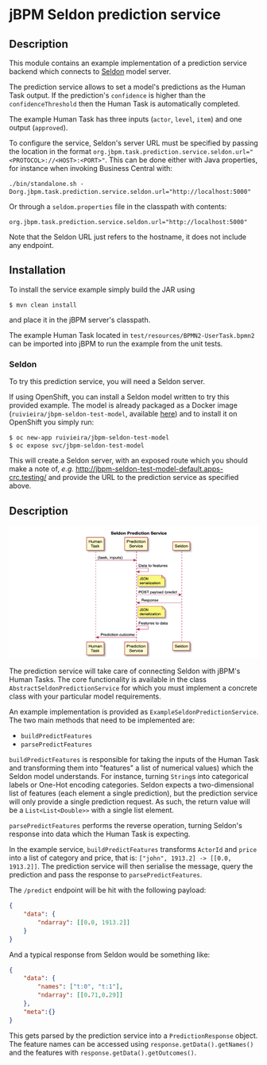 # jBPM Seldon prediction service

## Description

This module contains an example implementation of a prediction service backend which connects to [Seldon](https://www.seldon.io/) model server.

The prediction service allows to set a model's predictions as the Human Task output. If the prediction's `confidence` is higher than the
`confidenceThreshold` then the Human Task is automatically completed.

 The example Human Task has three inputs (`actor`, `level`, `item`) and one output (`approved`).

To configure the service, Seldon's server URL must be specified by passing the location in the format `org.jbpm.task.prediction.service.seldon.url="<PROTOCOL>://<HOST>:<PORT>"`. This can be done either with Java properties, for instance when invoking Business Central with:

```shell
./bin/standalone.sh -Dorg.jbpm.task.prediction.service.seldon.url="http://localhost:5000"
```

Or through a `seldom.properties` file in the classpath with contents:

```properties
org.jbpm.task.prediction.service.seldon.url="http://localhost:5000"
```

Note that the Seldon URL just refers to the hostname, it does not include any endpoint.


 ## Installation

 To install the service example simply build the JAR using

 ```
$ mvn clean install
 ```

and place it in the jBPM server's classpath.

The example Human Task located in `test/resources/BPMN2-UserTask.bpmn2` can be imported into jBPM to run the example from the unit tests.

### Seldon

To try this prediction service, you will need a Seldon server.

If using OpenShift, you can install a Seldon model written to try this provided example. The model is already packaged as a Docker image (`ruivieira/jbpm-seldon-test-model`, available [here](https://hub.docker.com/repository/docker/ruivieira/jbpm-seldon-test-model)) and to install it on OpenShift you simply run:

```
$ oc new-app ruivieira/jbpm-seldon-test-model
$ oc expose svc/jbpm-seldon-test-model
```

This will create.a Seldon server, with an exposed route which you should make a note of, *e.g.* http://jbpm-seldon-test-model-default.apps-crc.testing/ and provide the URL to the prediction service as specified above.

## Description

![image-20200117155115771](docs/diagram1.png)



The prediction service will take care of connecting Seldon with jBPM's Human Tasks. The core functionality is available in the class `AbstractSeldonPredictionService` for which you must implement a concrete class with your particular model requirements.

An example implementation is provided as `ExampleSeldonPredictionService`. The two main methods that need to be implemented are:

* `buildPredictFeatures`
* `parsePredictFeatures`

`buildPredictFeatures` is responsible for taking the inputs of the Human Task and transforming them into "features"  a list of numerical values) which the Seldon model understands. For instance, turning `String`s into categorical labels or One-Hot encoding categories. Seldon expects a two-dimensional list of features (each element a single prediction), but the prediction service will only provide a single prediction request. As such, the return value will be a `List<List<Double>>` with a single list element.

`parsePredictFeatures` performs the reverse operation, turning Seldon's response into data which the Human Task is expecting.

In the example service, `buildPredictFeatures` transforms `ActorId` and `price` into a list of category and price, that is: `["john", 1913.2] -> [[0.0, 1913.2]]`. The prediction service will then serialise the message, query the prediction and pass the response to `parsePredictFeatures`.

The `/predict` endpoint will be hit with the following payload:

```json
{
	"data": {
		"ndarray": [[0.0, 1913.2]]
	}
}
```

And a typical response from Seldon would be something like:

```json
{
	"data": {
		"names": ["t:0", "t:1"],
		"ndarray": [[0.71,0.29]]
	},
	"meta":{}
}
```

This gets parsed by the prediction service into a `PredictionResponse` object. The feature names can be accessed using `response.getData().getNames()` and the features with `response.getData().getOutcomes()`.